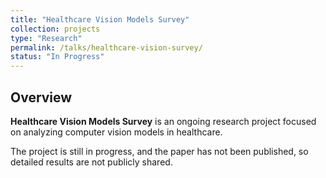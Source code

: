```yaml
---
title: "Healthcare Vision Models Survey"
collection: projects
type: "Research"
permalink: /talks/healthcare-vision-survey/
status: "In Progress"
---
```


## Overview
**Healthcare Vision Models Survey** is an ongoing research project focused on analyzing computer vision models in healthcare.  

The project is still in progress, and the paper has not been published, so detailed results are not publicly shared.
